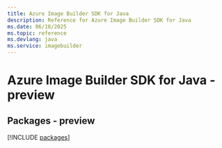 ```yaml
---
title: Azure Image Builder SDK for Java
description: Reference for Azure Image Builder SDK for Java
ms.date: 06/18/2025
ms.topic: reference
ms.devlang: java
ms.service: imagebuilder
---
```

# Azure Image Builder SDK for Java - preview
## Packages - preview
[!INCLUDE [packages](image-builder-index.md)]